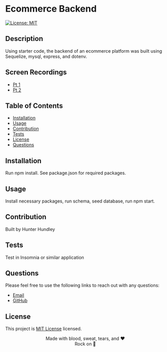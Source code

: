 # Ecommerce Backend
  
  [![License: MIT](https://img.shields.io/badge/License-MIT-yellow.svg)](https://opensource.org/licenses/MIT)
  
  ## Description
  Using starter code, the backend of an ecommerce platform was built using Sequelize, mysql, express, and dotenv.

  ## Screen Recordings
  * [Pt 1](https://drive.google.com/file/d/1LLII9TM7WIOyeXjV4R2f-sVRGbtsfmEA/view)
  * [Pt 2](https://drive.google.com/file/d/1WspkuaGUljhrg_qOV9shahN98cnqyiqf/view)
  
  ## Table of Contents
  * [Installation](#installation)
  * [Usage](#usage)
  * [Contribution](#contributions)
  * [Tests](#tests)
  * [License](#license)
  * [Questions](#questions)

  
  ## Installation
  Run npm install. See package.json for required packages.
  ## Usage
  Install necessary packages, run schema, seed database, run npm start.
  ## Contribution
  Built by
  Hunter Hundley
  ## Tests
  Test in Insomnia or similar application

  ## Questions
  Please feel free to use the following links to reach out with any questions: <br/>
  * [Email](mailto:hunter.hundley22@gmail.com)
  * [GitHub](https://www.github.com/hhundley)
  
  ## License
  This project is [MIT License](https://choosealicense.com/licenses/mit/) licensed.

  <div align="center">Made with blood, sweat, tears, and ❤️
  <div align="center">Rock on 🤘